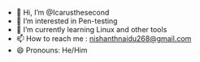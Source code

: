 - 👋 Hi, I’m @Icarusthesecond
- 👀 I’m interested in Pen-testing
- 🌱 I’m currently learning Linux and other tools
- 📫 How to reach me : nishanthnaidu268@gmail.com
- 😄 Pronouns: He/Him

<!---
Icarusthesecond/Icarusthesecond is a ✨ special ✨ repository because its `README.md` (this file) appears on your GitHub profile.
You can click the Preview link to take a look at your changes.
--->
